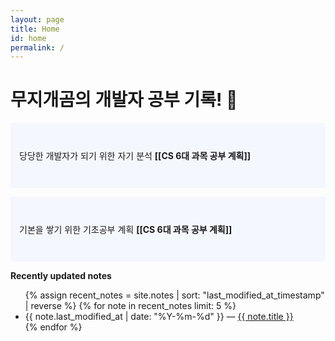 ```yaml
---
layout: page
title: Home
id: home
permalink: /
---
```


# 무지개곰의 개발자 공부 기록! 🌱

<p style="padding: 3em 1em; background: #f5f7ff; border-radius: 4px;">
  당당한 개발자가 되기 위한 자기 분석
  <span style="font-weight: bold">[[CS 6대 과목 공부 계획]]</span>
</p>

<p style="padding: 3em 1em; background: #f5f7ff; border-radius: 4px;">
  기본을 쌓기 위한 기초공부 계획
  <span style="font-weight: bold">[[CS 6대 과목 공부 계획]]</span>
</p>

<strong>Recently updated notes</strong>

<ul>
  {% assign recent_notes = site.notes | sort: "last_modified_at_timestamp" | reverse %}
  {% for note in recent_notes limit: 5 %}
    <li>
      {{ note.last_modified_at | date: "%Y-%m-%d" }} — <a class="internal-link" href="{{ note.url }}">{{ note.title }}</a>
    </li>
  {% endfor %}
</ul>

<style>
  .wrapper {
    max-width: 46em;
  }
</style>
